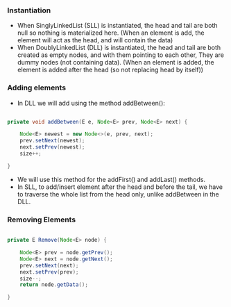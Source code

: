 ### Instantiation
- When SinglyLinkedList (SLL) is instantiated, the head and tail are both null so nothing is materialized here. (When an element is add, the element will act as the head, and will contain the data)
- When DoublyLinkedList (DLL) is instantiated, the head and tail are both created as empty nodes, and with them pointing to each other, They are dummy nodes (not containing data). (When an element is added, the element is added after the head (so not replacing head by itself))
### Adding elements
- In DLL we will add using the method addBetween():
```java

private void addBetween(E e, Node<E> prev, Node<E> next) {

	Node<E> newest = new Node<>(e, prev, next);
	prev.setNext(newest);
	next.setPrev(newest);
	size++;

}

```
- We will use this method for the addFirst() and addLast() methods.
- In SLL, to add/insert element after the head and before the tail, we have to traverse the whole list from the head only, unlike addBetween in the DLL.
### Removing Elements
```java

private E Remove(Node<E> node) {

	Node<E> prev = node.getPrev();
	Node<E> next = node.getNext();
	prev.setNext(next);
	next.setPrev(prev);
	size--;
	return node.getData();

}

```
